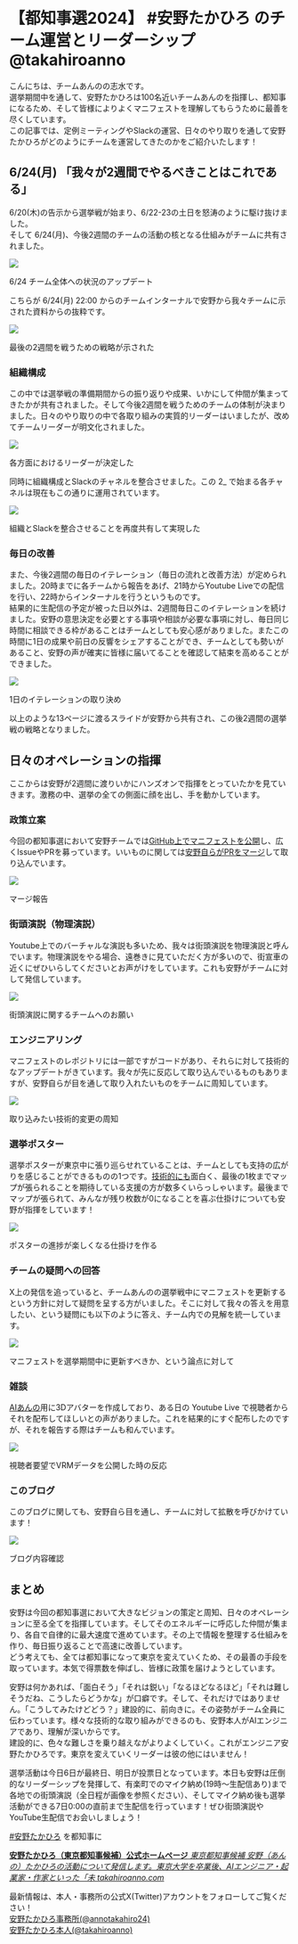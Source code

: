 # 【都知事選2024】 #安野たかひろ のチーム運営とリーダーシップ @takahiroanno

  

こんにちは、チームあんのの志水です。  
選挙期間中を通して、安野たかひろは100名近いチームあんのを指揮し、都知事になるため、そして皆様によりよくマニフェストを理解してもらうために最善を尽くしています。  
この記事では、定例ミーティングやSlackの運営、日々のやり取りを通して安野たかひろがどのようにチームを運営してきたのかをご紹介いたします！

## 6/24(月) 「我々が2週間でやるべきことはこれである」

6/20(木)の告示から選挙戦が始まり、6/22-23の土日を怒涛のように駆け抜けました。  
そして 6/24(月)、今後2週間のチームの活動の核となる仕組みがチームに共有されました。

![](https://assets.st-note.com/img/1720189633548-Hz6p6ReBoi.png)

6/24 チーム全体への状況のアップデート

こちらが 6/24(月) 22:00 からのチームインターナルで安野から我々チームに示された資料からの抜粋です。

![](https://assets.st-note.com/img/1720189649869-EWUDvTj9AN.png)

最後の2週間を戦うための戦略が示された

### 組織構成

この中では選挙戦の準備期間からの振り返りや成果、いかにして仲間が集まってきたかが共有されました。そして今後2週間を戦うためのチームの体制が決まりました。日々のやり取りの中で各取り組みの実質的リーダーはいましたが、改めてチームリーダーが明文化されました。

![](https://assets.st-note.com/img/1720189712024-WCkZ1PExBI.png)

各方面におけるリーダーが決定した

同時に組織構成とSlackのチャネルを整合させました。この 2\_ で始まる各チャネルは現在もこの通りに運用されています。

![](https://assets.st-note.com/img/1720189762709-L27L9zLDAn.png)

組織とSlackを整合させることを再度共有して実現した

### 毎日の改善

また、今後2週間の毎日のイテレーション（毎日の流れと改善方法）が定められました。20時までに各チームから報告をあげ、21時からYoutube Liveでの配信を行い、22時からインターナルを行うというものです。  
結果的に生配信の予定が被った日以外は、2週間毎日このイテレーションを続けました。安野の意思決定を必要とする事項や相談が必要な事項に対し、毎日同じ時間に相談できる枠があることはチームとしても安心感がありました。またこの時間に1日の成果や前日の反響をシェアすることができ、チームとしても勢いがあること、安野の声が確実に皆様に届いてることを確認して結束を高めることができました。

![](https://assets.st-note.com/img/1720189795235-MlZvAzBeJ0.png)

1日のイテレーションの取り決め

以上のような13ページに渡るスライドが安野から共有され、この後2週間の選挙戦の戦略となりました。

## 日々のオペレーションの指揮

ここからは安野が2週間に渡りいかにハンズオンで指揮をとっていたかを見ていきます。激務の中、選挙の全ての側面に顔を出し、手を動かしています。

### 政策立案

今回の都知事選において安野チームでは[GitHub上でマニフェストを公開](https://manifest.takahiroanno.com/)し、広くIssueやPRを募っています。いいものに関しては[安野自らがPRをマージ](https://github.com/takahiroanno2024/election2024/pull/311)して取り込んでいます。

![](https://assets.st-note.com/img/1720189878060-bK7OQGyoaj.png)

マージ報告

### 街頭演説（物理演説）

Youtube上でのバーチャルな演説も多いため、我々は街頭演説を物理演説と呼んでいます。物理演説をやる場合、遠巻きに見ていただく方が多いので、街宣車の近くにぜひいらしてくださいとお声がけをしています。これも安野がチームに対して発信しています。

![](https://assets.st-note.com/img/1720190122092-nLegtwQWjn.png)

街頭演説に関するチームへのお願い

### エンジニアリング

マニフェストのレポジトリには一部ですがコードがあり、それらに対して技術的なアップデートがきています。我々が先に反応して取り込んでいるものもありますが、安野自らが目を通して取り入れたいものをチームに周知しています。

![](https://assets.st-note.com/img/1720190165032-ZCaD82dBs4.png)

取り込みたい技術的変更の周知

### 選挙ポスター

選挙ポスターが東京中に張り巡らせれていることは、チームとしても支持の広がりを感じることができるものの1つです。[技術的にも](https://note.com/annotakahiro24/n/nb7c6d5d5f172?magazine_key=m3060242bb916)面白く、最後の1枚までマップが張られることを期待している支援の方が数多くいらっしゃいます。最後までマップが張られて、みんなが残り枚数が0になることを喜ぶ仕掛けについても安野が指揮をしています！

![](https://assets.st-note.com/img/1720190462557-CzPzx2uOwo.png)

ポスターの進捗が楽しくなる仕掛けを作る

### チームの疑問への回答

X上の発信を追っていると、チームあんのの選挙戦中にマニフェストを更新するという方針に対して疑問を呈する方がいました。そこに対して我々の答えを用意したい、という疑問にも以下のように答え、チーム内での見解を統一しています。

![](https://assets.st-note.com/img/1720191315412-KcgmK7TyiT.png)

マニフェストを選挙期間中に更新すべきか、という論点に対して

### 雑談

[AIあんの](https://www.youtube.com/watch?v=WMcF6Ujrn2U)用に3Dアバターを作成しており、ある日の Youtube Live で視聴者からそれを配布してほしいとの声がありました。これを結果的にすぐ配布したのですが、それを報告する際はチームも和んでいます。

![](https://assets.st-note.com/img/1720190505120-pi29faKv4C.png)

視聴者要望でVRMデータを公開した時の反応

### このブログ

このブログに関しても、安野自ら目を通し、チームに対して拡散を呼びかけています！

![](https://assets.st-note.com/img/1720190523868-Fvum4d5ZLG.png)

ブログ内容確認

## まとめ

安野は今回の都知事選において大きなビジョンの策定と周知、日々のオペレーションに至る全てを指揮しています。そしてそのエネルギーに呼応した仲間が集まり、各自で自律的に最大速度で進めています。その上で情報を整理する仕組みを作り、毎日振り返ることで高速に改善しています。  
どう考えても、全ては都知事になって東京を変えていくため、その最善の手段を取っています。本気で得票数を伸ばし、皆様に政策を届けようとしています。

安野は何かあれば、「面白そう」「それは鋭い」「なるほどなるほど」「それは難しそうだね、こうしたらどうかな」が口癖です。そして、それだけではありません。「こうしてみたけどどう？」建設的に、前向きに。その姿勢がチーム全員に伝わっています。様々な技術的な取り組みができるのも、安野本人がAIエンジニアであり、理解が深いからです。  
建設的に、色々な難しさを乗り越えながよりよくしていく。これがエンジニア安野たかひろです。東京を変えていくリーダーは彼の他にはいません！  
  
選挙活動は今日6日が最終日、明日が投票日となっています。本日も安野は圧倒的なリーダーシップを発揮して、有楽町でのマイク納め(19時〜生配信あり)まで各地での街頭演説（全日程が画像を参照ください）、そしてマイク納め後も選挙活動ができる7日0:00の直前まで生配信を行っています！ぜひ街頭演説やYouTube生配信でお会いしましょう！

[#安野たかひろ](https://note.com/hashtag/%E5%AE%89%E9%87%8E%E3%81%9F%E3%81%8B%E3%81%B2%E3%82%8D) を都知事に

[**安野たかひろ（東京都知事候補）公式ホームページ** _東京都知事候補 安野（あんの）たかひろの活動について発信します。東京大学を卒業後、AIエンジニア・起業家・作家といった「未_ _takahiroanno.com_](https://takahiroanno.com/)[](https://takahiroanno.com/)

最新情報は、本人・事務所の公式X(Twitter)アカウントをフォローしてご覧ください！  
[安野たかひろ事務所(@annotakahiro24)  
](https://x.com/annotakahiro24)[安野たかひろ本人(@takahiroanno)](https://x.com/takahiroanno)